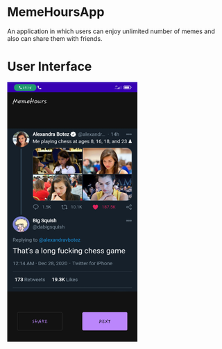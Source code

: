 # MemeHoursApp
An application in which users can enjoy unlimited number of memes and also can share them with friends.
# User Interface
<img src="images/Screenshot_2021-03-11-18-50-22-887_com.example.memehours.jpg" width= 300 height= 600 >
